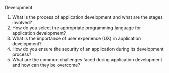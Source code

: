 Development

1. What is the process of application development and what are the stages involved?
2. How do you select the appropriate programming language for application development?
3. What is the importance of user experience (UX) in application development?
4. How do you ensure the security of an application during its development process?
5. What are the common challenges faced during application development and how can they be overcome?